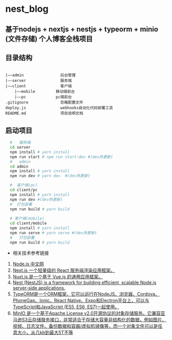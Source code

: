# nest_blog

## 基于nodejs + nextjs + nestjs + typeorm + minio (文件存储) 个人博客全栈项目

## 目录结构
```text

|——admin                后台管理
|——server               服务端
|——client               客户端
    |——mobile         移动端前台
    |——pc             pc端前台
.gitignore              忽略配置文件
deploy.js               webhooks自动化代码部署工具
README.md               项目说明文档
```
## 启动项目
```bash
  #   服务端
  cd server
  npm install # yarn install
  npm run start # npm run start:dev #(dev热更新)
  #   admin
  cd admin
  npm install # yarn install
  npm run dev # yarn dev  #(dev热更新)

  #  客户端(pc)
  cd client/pc
  npm install # yarn install
  npm run dev #(dev热更新)
  #  打包部署
  npm run build # yarn build
  
  # 客户端(mobile)
  cd client/mobile
  npm install # yarn install
  npm run serve # yarn serve #(dev热更新)
  #   打包部署
  npm run build # yarn build
```

* 相关技术参考链接

1. [Node.js 中文网](http://nodejs.cn/)
2. [Next.js 一个轻量级的 React 服务端渲染应用框架。](https://www.nextjs.cn/)
3. [Nuxt.js 是一个基于 Vue.js 的通用应用框架。](https://zh.nuxtjs.org/guide)
4. [Nest (NestJS) is a framework for building efficient, scalable Node.js server-side applications.](https://docs.nestjs.com/)
5. [TypeORM是一个ORM框架，它可以运行在NodeJS、浏览器、Cordova、PhoneGap、Ionic、React Native、Expo和Electron平台上，可以与TypeScript和JavaScript (ES5, ES6, ES7)一起使用。](https://typeorm.io/#/)
6. [MinIO 是一个基于Apache License v2.0开源协议的对象存储服务。它兼容亚马逊S3云存储服务接口，非常适合于存储大容量非结构化的数据，例如图片、视频、日志文件、备份数据和容器/虚拟机镜像等，而一个对象文件可以是任意大小，从几kb到最大5T不等](https://docs.min.io/cn/javascript-client-quickstart-guide.html)
